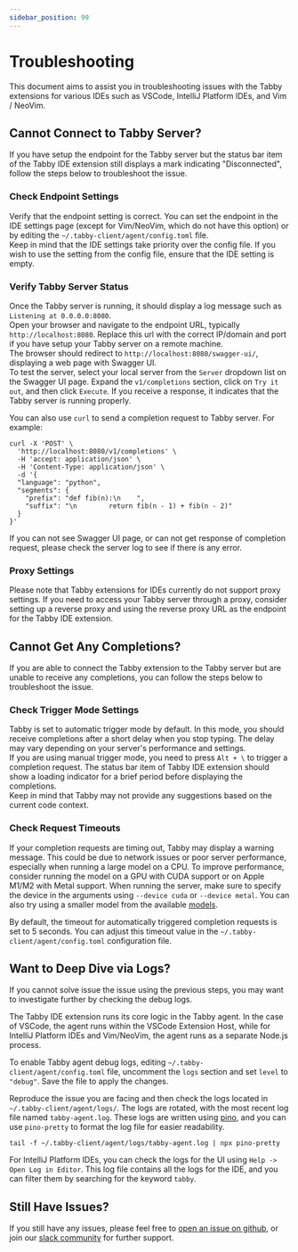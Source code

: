 ```yaml
---
sidebar_position: 99
---
```


# Troubleshooting

This document aims to assist you in troubleshooting issues with the Tabby extensions 
for various IDEs such as VSCode, IntelliJ Platform IDEs, and Vim / NeoVim.

## Cannot Connect to Tabby Server?

If you have setup the endpoint for the Tabby server but the status bar item of 
the Tabby IDE extension still displays a mark indicating "Disconnected", 
follow the steps below to troubleshoot the issue.

### Check Endpoint Settings

Verify that the endpoint setting is correct. You can set the endpoint in the 
IDE settings page (except for Vim/NeoVim, which do not have this option) or by 
editing the `~/.tabby-client/agent/config.toml` file.  
Keep in mind that the IDE settings take priority over the config file. 
If you wish to use the setting from the config file, ensure that the IDE setting
is empty.

### Verify Tabby Server Status

Once the Tabby server is running, it should display a log message such as 
`Listening at 0.0.0.0:8080`.  
Open your browser and navigate to the endpoint URL, typically `http://localhost:8080`. 
Replace this url with the correct IP/domain and port if you have setup your 
Tabby server on a remote machine.  
The browser should redirect to `http://localhost:8080/swagger-ui/`, displaying 
a web page with Swagger UI.  
To test the server, select your local server from the `Server` dropdown list 
on the Swagger UI page. Expand the `v1/completions` section, click on `Try it out`, 
and then click `Execute`. 
If you receive a response, it indicates that the Tabby server is running properly.

You can also use `curl` to send a completion request to Tabby server. For example:

```shell
curl -X 'POST' \
  'http://localhost:8080/v1/completions' \
  -H 'accept: application/json' \
  -H 'Content-Type: application/json' \
  -d '{
  "language": "python",
  "segments": {
    "prefix": "def fib(n):\n    ",
    "suffix": "\n        return fib(n - 1) + fib(n - 2)"
  }
}'
```

If you can not see Swagger UI page, or can not get response of completion request, 
please check the server log to see if there is any error.

### Proxy Settings

Please note that Tabby extensions for IDEs currently do not support proxy settings. 
If you need to access your Tabby server through a proxy, consider setting up 
a reverse proxy and using the reverse proxy URL as the endpoint for the Tabby IDE extension.

## Cannot Get Any Completions?

If you are able to connect the Tabby extension to the Tabby server but are unable to 
receive any completions, you can follow the steps below to troubleshoot the issue.

### Check Trigger Mode Settings

Tabby is set to automatic trigger mode by default. In this mode, you should receive 
completions after a short delay when you stop typing. The delay may vary depending 
on your server's performance and settings.  
If you are using manual trigger mode, you need to press `Alt + \` to trigger a
completion request. The status bar item of Tabby IDE extension should show a loading 
indicator for a brief period before displaying the completions.  
Keep in mind that Tabby may not provide any suggestions based on the current code context.

### Check Request Timeouts

If your completion requests are timing out, Tabby may display a warning message. 
This could be due to network issues or poor server performance, especially when 
running a large model on a CPU. To improve performance, consider running the model 
on a GPU with CUDA support or on Apple M1/M2 with Metal support. When running 
the server, make sure to specify the device in the arguments using  `--device cuda` 
or `--device metal`. You can also try using a smaller model from the available [models](../models/). 

By default, the timeout for automatically triggered completion requests is set to 5 seconds. 
You can adjust this timeout value in the `~/.tabby-client/agent/config.toml` configuration file.

## Want to Deep Dive via Logs?

If you cannot solve issue  the issue using the previous steps, you may want to 
investigate further by checking the debug logs.

The Tabby IDE extension runs its core logic in the Tabby agent. In the case of VSCode, 
the agent runs within the VSCode Extension Host, while for IntelliJ Platform IDEs 
and Vim/NeoVim, the agent runs as a separate Node.js process.

To enable Tabby agent debug logs, editing `~/.tabby-client/agent/config.toml` file, 
uncomment the `logs` section and set `level` to `"debug"`. Save the file to apply the changes.

Reproduce the issue you are facing and then check the logs located in `~/.tabby-client/agent/logs/`. 
The logs are rotated, with the most recent log file named `tabby-agent.log`. 
These logs are written using [pino](https://github.com/pinojs/pino), and you can 
use `pino-pretty` to format the log file for easier readability.

```shell
tail -f ~/.tabby-client/agent/logs/tabby-agent.log | npx pino-pretty
```

For IntelliJ Platform IDEs, you can check the logs for the UI using `Help -> Open Log in Editor`. 
This log file contains all the logs for the IDE, and you can filter them by searching for the keyword `tabby`.

## Still Have Issues?

If you still have any issues, please feel free to [open an issue on github](https://github.com/TabbyML/tabby/issues/new), 
or join our [slack community](https://join.slack.com/t/tabbycommunity/shared_invite/zt-1xeiddizp-bciR2RtFTaJ37RBxr8VxpA)
for further support.

